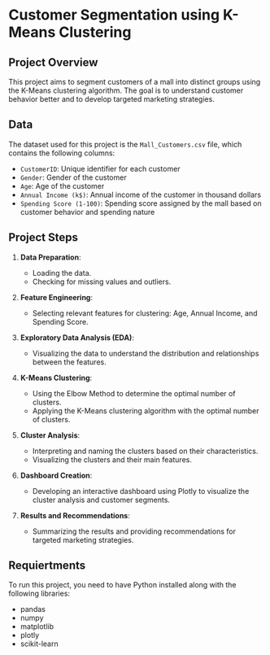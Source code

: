 # Customer Segmentation using K-Means Clustering

## Project Overview
This project aims to segment customers of a mall into distinct groups using the K-Means clustering algorithm. The goal is to understand customer behavior better and to develop targeted marketing strategies.

## Data
The dataset used for this project is the `Mall_Customers.csv` file, which contains the following columns:
- `CustomerID`: Unique identifier for each customer
- `Gender`: Gender of the customer
- `Age`: Age of the customer
- `Annual Income (k$)`: Annual income of the customer in thousand dollars
- `Spending Score (1-100)`: Spending score assigned by the mall based on customer behavior and spending nature

## Project Steps

1. **Data Preparation**:
    - Loading the data.
    - Checking for missing values and outliers.

2. **Feature Engineering**:
    - Selecting relevant features for clustering: Age, Annual Income, and Spending Score.

3. **Exploratory Data Analysis (EDA)**:
    - Visualizing the data to understand the distribution and relationships between the features.

4. **K-Means Clustering**:
    - Using the Elbow Method to determine the optimal number of clusters.
    - Applying the K-Means clustering algorithm with the optimal number of clusters.

5. **Cluster Analysis**:
    - Interpreting and naming the clusters based on their characteristics.
    - Visualizing the clusters and their main features.

6. **Dashboard Creation**:
    - Developing an interactive dashboard using Plotly to visualize the cluster analysis and customer segments.

7. **Results and Recommendations**:
    - Summarizing the results and providing recommendations for targeted marketing strategies.

## Requiertments

To run this project, you need to have Python installed along with the following libraries:
- pandas
- numpy
- matplotlib
- plotly
- scikit-learn
